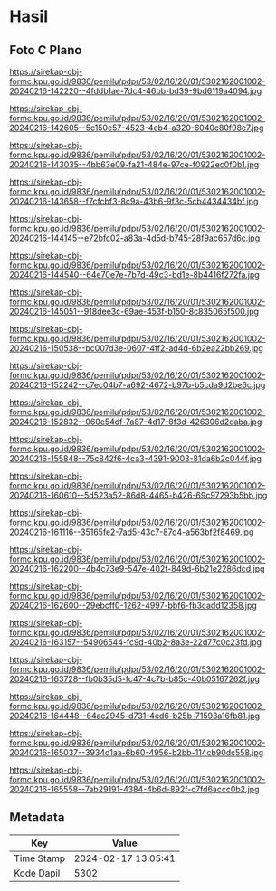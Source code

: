# Hasil

## Foto C Plano

https://sirekap-obj-formc.kpu.go.id/9836/pemilu/pdpr/53/02/16/20/01/5302162001002-20240216-142220--4fddb1ae-7dc4-46bb-bd39-9bd6119a4094.jpg

https://sirekap-obj-formc.kpu.go.id/9836/pemilu/pdpr/53/02/16/20/01/5302162001002-20240216-142605--5c150e57-4523-4eb4-a320-6040c80f98e7.jpg

https://sirekap-obj-formc.kpu.go.id/9836/pemilu/pdpr/53/02/16/20/01/5302162001002-20240216-143035--4bb63e09-fa21-484e-97ce-f0922ec0f0b1.jpg

https://sirekap-obj-formc.kpu.go.id/9836/pemilu/pdpr/53/02/16/20/01/5302162001002-20240216-143658--f7cfcbf3-8c9a-43b6-9f3c-5cb4434434bf.jpg

https://sirekap-obj-formc.kpu.go.id/9836/pemilu/pdpr/53/02/16/20/01/5302162001002-20240216-144145--e72bfc02-a83a-4d5d-b745-28f9ac657d6c.jpg

https://sirekap-obj-formc.kpu.go.id/9836/pemilu/pdpr/53/02/16/20/01/5302162001002-20240216-144540--64e70e7e-7b7d-49c3-bd1e-8b4416f272fa.jpg

https://sirekap-obj-formc.kpu.go.id/9836/pemilu/pdpr/53/02/16/20/01/5302162001002-20240216-145051--918dee3c-69ae-453f-b150-8c835065f500.jpg

https://sirekap-obj-formc.kpu.go.id/9836/pemilu/pdpr/53/02/16/20/01/5302162001002-20240216-150538--bc007d3e-0607-4ff2-ad4d-6b2ea22bb269.jpg

https://sirekap-obj-formc.kpu.go.id/9836/pemilu/pdpr/53/02/16/20/01/5302162001002-20240216-152242--c7ec04b7-a692-4672-b97b-b5cda9d2be6c.jpg

https://sirekap-obj-formc.kpu.go.id/9836/pemilu/pdpr/53/02/16/20/01/5302162001002-20240216-152832--060e54df-7a87-4d17-8f3d-426306d2daba.jpg

https://sirekap-obj-formc.kpu.go.id/9836/pemilu/pdpr/53/02/16/20/01/5302162001002-20240216-155848--75c842f6-4ca3-4391-9003-81da6b2c044f.jpg

https://sirekap-obj-formc.kpu.go.id/9836/pemilu/pdpr/53/02/16/20/01/5302162001002-20240216-160610--5d523a52-86d8-4465-b426-69c97293b5bb.jpg

https://sirekap-obj-formc.kpu.go.id/9836/pemilu/pdpr/53/02/16/20/01/5302162001002-20240216-161116--35165fe2-7ad5-43c7-87d4-a563bf2f8469.jpg

https://sirekap-obj-formc.kpu.go.id/9836/pemilu/pdpr/53/02/16/20/01/5302162001002-20240216-162200--4b4c73e9-547e-402f-849d-6b21e2286dcd.jpg

https://sirekap-obj-formc.kpu.go.id/9836/pemilu/pdpr/53/02/16/20/01/5302162001002-20240216-162600--29ebcff0-1262-4997-bbf6-fb3cadd12358.jpg

https://sirekap-obj-formc.kpu.go.id/9836/pemilu/pdpr/53/02/16/20/01/5302162001002-20240216-163157--54906544-fc9d-40b2-8a3e-22d77c0c23fd.jpg

https://sirekap-obj-formc.kpu.go.id/9836/pemilu/pdpr/53/02/16/20/01/5302162001002-20240216-163728--fb0b35d5-fc47-4c7b-b85c-40b05167262f.jpg

https://sirekap-obj-formc.kpu.go.id/9836/pemilu/pdpr/53/02/16/20/01/5302162001002-20240216-164448--64ac2945-d731-4ed6-b25b-71593a16fb81.jpg

https://sirekap-obj-formc.kpu.go.id/9836/pemilu/pdpr/53/02/16/20/01/5302162001002-20240216-165037--3934d1aa-6b60-4956-b2bb-114cb90dc558.jpg

https://sirekap-obj-formc.kpu.go.id/9836/pemilu/pdpr/53/02/16/20/01/5302162001002-20240216-165558--7ab29191-4384-4b6d-892f-c7fd6accc0b2.jpg


## Metadata

| Key        | Value               |
| ---------- | ------------------- |
| Time Stamp | 2024-02-17 13:05:41 |
| Kode Dapil | 5302                |



